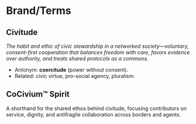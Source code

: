 <!-- status: stub; target: 150+ words -->
# Brand/Terms

## Civitude
*The habit and ethic of civic stewardship in a networked society—voluntary, consent-first cooperation that balances freedom with care, favors evidence over authority, and treats shared protocols as a commons.*

- Antonym: **coercitude** (power without consent).
- Related: civic virtue, pro-social agency, pluralism.

## CoCivium™ Spirit
A shorthand for the shared ethos behind civitude, focusing contributors on service, dignity, and antifragile collaboration across borders and agents.


